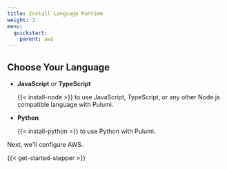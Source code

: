 ```yaml
---
title: Install Language Runtime
weight: 3
menu:
  quickstart:
    parent: aws
---
```


## Choose Your Language

  * **JavaScript** or **TypeScript**

    {{< install-node >}} to use JavaScript, TypeScript, or any other Node.js compatible language with Pulumi.

  * **Python**

    {{< install-python >}} to use Python with Pulumi.

Next, we'll configure AWS.

{{< get-started-stepper >}}
